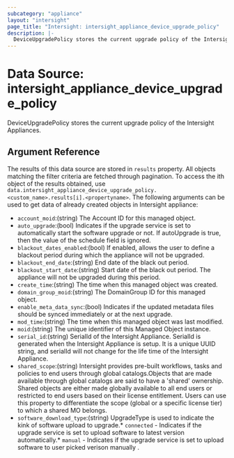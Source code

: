 ```yaml
---
subcategory: "appliance"
layout: "intersight"
page_title: "Intersight: intersight_appliance_device_upgrade_policy"
description: |-
  DeviceUpgradePolicy stores the current upgrade policy of the Intersight Appliances.
---
```


# Data Source: intersight_appliance_device_upgrade_policy
DeviceUpgradePolicy stores the current upgrade policy of the Intersight Appliances.
## Argument Reference
The results of this data source are stored in `results` property.
All objects matching the filter criteria are fetched through pagination.
To access the ith object of the results obtained, use `data.intersight_appliance_device_upgrade_policy.<custom_name>.results[i].<propertyname>`.
The following arguments can be used to get data of already created objects in Intersight appliance:
* `account_moid`:(string) The Account ID for this managed object. 
* `auto_upgrade`:(bool) Indicates if the upgrade service is set to automatically start the software upgrade or not. If autoUpgrade is true, then the value of the schedule field is ignored. 
* `blackout_dates_enabled`:(bool) If enabled, allows the user to define a blackout period during which the appliance will not be upgraded. 
* `blackout_end_date`:(string) End date of the black out period. 
* `blackout_start_date`:(string) Start date of the black out period. The appliance will not be upgraded during this period. 
* `create_time`:(string) The time when this managed object was created. 
* `domain_group_moid`:(string) The DomainGroup ID for this managed object. 
* `enable_meta_data_sync`:(bool) Indicates if the updated metadata files should be synced immediately or at the next upgrade. 
* `mod_time`:(string) The time when this managed object was last modified. 
* `moid`:(string) The unique identifier of this Managed Object instance. 
* `serial_id`:(string) SerialId of the Intersight Appliance. SerialId is generated when the Intersight Appliance is setup. It is a unique UUID string, and serialId will not change for the life time of the Intersight Appliance. 
* `shared_scope`:(string) Intersight provides pre-built workflows, tasks and policies to end users through global catalogs.Objects that are made available through global catalogs are said to have a 'shared' ownership. Shared objects are either made globally available to all end users or restricted to end users based on their license entitlement. Users can use this property to differentiate the scope (global or a specific license tier) to which a shared MO belongs. 
* `software_download_type`:(string) UpgradeType is used to indicate the kink of software upload to upgrade.* `connected` - Indicates if the upgrade service is set to upload software to latest version automatically.* `manual` - Indicates if the upgrade service is set to upload software to user picked verison manually . 
 